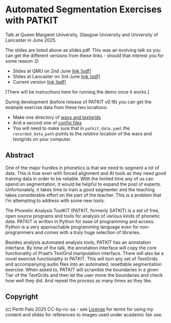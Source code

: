 # Automated Segmentation Exercises with PATKIT

Talk at Queen Margaret University, Glasgow University and University of Lancaster in June 2025.

The slides are listed above as slides.pdf. This was an evolving talk so you can
get the different versions from these links - should that interest you for some
reason :D

- Slides at QMU on 2nd June [link [pdf]](slides_qmu.pdf)
- Slides at Lancaster on 3rd June [link [pdf]](slides_lancaster.pdf)
- Current version [link [pdf]](slides.pdf)

[There will be instructions here for running the demo once it works.]

During development (before release of PATKIT v0.18) you can get the example exercise
data from these two locations:

- Make one directory of [wavs and
  textgrids](https://github.com/giuthas-publications/patkit/tree/exercises/recorded_data/assignment_example)
- And a second one of [config
  files](https://github.com/giuthas-publications/patkit/tree/exercises/exercises/minimal)
- You will need to make sure that in `patkit_data.yaml` the
  `recorded_data_path` points to the *relative* location of the wavs and
  textgrids on your computer.

## Abstract

One of the major hurdles in phonetics is that we need to segment a lot of data.
This is true even with forced alignment and AI tools as they need good training
data in order to be reliable. With the limited time any of us can spend on
segmentation, it would be helpful to expand the pool of experts. Unfortunately,
it takes time to train a good segmenter and the teaching takes considerable
effort on the part of the teacher. This is a problem that I’m attempting to
address with some new tools.

The Phonetic Analysis ToolKIT (PATKIT, formerly SATKIT) is a set of free, open
source programs and tools for analysis of various kinds of phonetic data.
PATKIT is written in Python for ease of programming and access.  Python is a
very approachable programming language even for non-programmers and comes with
a truly huge selection of libraries.

Besides analysis automated analysis tools, PATKIT has an annotation interface.
By time of the talk, the annotation interface will copy the core functionality
of Praat’s TextGrid manipulation interface. There will also be a novel exercise
functionality in PATKIT. This will turn any set of TextGrids and accompanying
audio files into an automated, resettable segmentation exercise. When asked to,
PATKIT will scramble the boundaries in a given Tier of the TextGrids and then
let the user move the boundaries and check how well they did. And repeat the
process as many times as they like.

## Copyright

(c) Pertti Palo 2025 CC-by-nc-sa - see [License](LICENSE.md) for terms for
using my content and slides for references to images used under academic fair
use.
